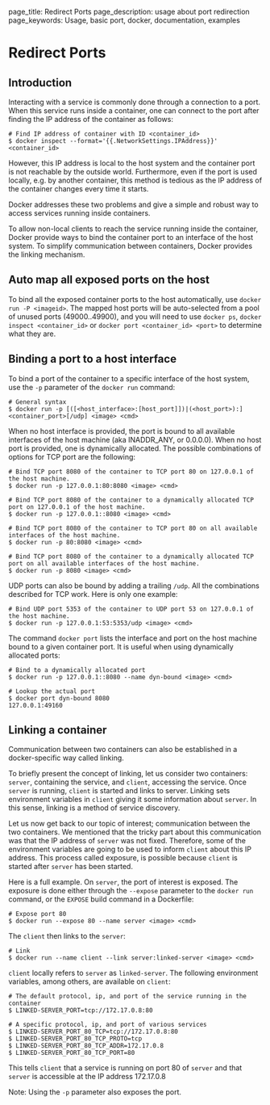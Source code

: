 page_title: Redirect Ports
page_description: usage about port redirection
page_keywords: Usage, basic port, docker, documentation, examples

# Redirect Ports

## Introduction

Interacting with a service is commonly done through a connection to a
port. When this service runs inside a container, one can connect to the
port after finding the IP address of the container as follows:

    # Find IP address of container with ID <container_id>
    $ docker inspect --format='{{.NetworkSettings.IPAddress}}' <container_id>

However, this IP address is local to the host system and the container
port is not reachable by the outside world. Furthermore, even if the
port is used locally, e.g. by another container, this method is tedious
as the IP address of the container changes every time it starts.

Docker addresses these two problems and give a simple and robust way to
access services running inside containers.

To allow non-local clients to reach the service running inside the
container, Docker provide ways to bind the container port to an
interface of the host system. To simplify communication between
containers, Docker provides the linking mechanism.

## Auto map all exposed ports on the host

To bind all the exposed container ports to the host automatically, use
`docker run -P <imageid>`. The mapped host ports
will be auto-selected from a pool of unused ports (49000..49900), and
you will need to use `docker ps`, `docker inspect <container_id>` or
`docker port <container_id> <port>` to determine what they are.

## Binding a port to a host interface

To bind a port of the container to a specific interface of the host
system, use the `-p` parameter of the `docker run` command:

    # General syntax
    $ docker run -p [([<host_interface>:[host_port]])|(<host_port>):]<container_port>[/udp] <image> <cmd>

When no host interface is provided, the port is bound to all available
interfaces of the host machine (aka INADDR_ANY, or 0.0.0.0). When no
host port is provided, one is dynamically allocated. The possible
combinations of options for TCP port are the following:

    # Bind TCP port 8080 of the container to TCP port 80 on 127.0.0.1 of the host machine.
    $ docker run -p 127.0.0.1:80:8080 <image> <cmd>

    # Bind TCP port 8080 of the container to a dynamically allocated TCP port on 127.0.0.1 of the host machine.
    $ docker run -p 127.0.0.1::8080 <image> <cmd>

    # Bind TCP port 8080 of the container to TCP port 80 on all available interfaces of the host machine.
    $ docker run -p 80:8080 <image> <cmd>

    # Bind TCP port 8080 of the container to a dynamically allocated TCP port on all available interfaces of the host machine.
    $ docker run -p 8080 <image> <cmd>

UDP ports can also be bound by adding a trailing `/udp`. All the
combinations described for TCP work. Here is only one example:

    # Bind UDP port 5353 of the container to UDP port 53 on 127.0.0.1 of the host machine.
    $ docker run -p 127.0.0.1:53:5353/udp <image> <cmd>

The command `docker port` lists the interface and port on the host machine
bound to a given container port. It is useful when using dynamically allocated
ports:

    # Bind to a dynamically allocated port
    $ docker run -p 127.0.0.1::8080 --name dyn-bound <image> <cmd>

    # Lookup the actual port
    $ docker port dyn-bound 8080
    127.0.0.1:49160

## Linking a container

Communication between two containers can also be established in a
docker-specific way called linking.

To briefly present the concept of linking, let us consider two containers:
`server`, containing the service, and `client`, accessing the service. Once
`server` is running, `client` is started and links to server. Linking sets
environment variables in `client` giving it some information about `server`.
In this sense, linking is a method of service discovery.

Let us now get back to our topic of interest; communication between the two
containers. We mentioned that the tricky part about this communication was that
the IP address of `server` was not fixed. Therefore, some of the environment
variables are going to be used to inform `client` about this IP address. This
process called exposure, is possible because `client` is started after `server`
has been started.

Here is a full example. On `server`, the port of interest is exposed. The
exposure is done either through the `--expose` parameter to the `docker run`
command, or the `EXPOSE` build command in a Dockerfile:

    # Expose port 80
    $ docker run --expose 80 --name server <image> <cmd>

The `client` then links to the `server`:

    # Link
    $ docker run --name client --link server:linked-server <image> <cmd>

`client` locally refers to `server` as `linked-server`. The following
environment variables, among others, are available on `client`:

    # The default protocol, ip, and port of the service running in the container
    $ LINKED-SERVER_PORT=tcp://172.17.0.8:80

    # A specific protocol, ip, and port of various services
    $ LINKED-SERVER_PORT_80_TCP=tcp://172.17.0.8:80
    $ LINKED-SERVER_PORT_80_TCP_PROTO=tcp
    $ LINKED-SERVER_PORT_80_TCP_ADDR=172.17.0.8
    $ LINKED-SERVER_PORT_80_TCP_PORT=80

This tells `client` that a service is running on port 80 of `server` and that
`server` is accessible at the IP address 172.17.0.8

Note: Using the `-p` parameter also exposes the port.

